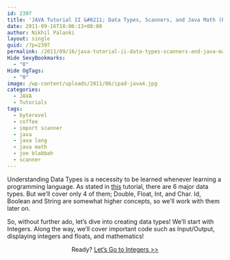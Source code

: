 ```yaml
---
id: 2397
title: 'JAVA Tutorial II &#8211; Data Types, Scanners, and Java Math (Part I)'
date: 2011-09-16T18:06:13+00:00
author: Nikhil Palanki
layout: single
guid: /?p=2397
permalink: /2011/09/16/java-tutorial-ii-data-types-scanners-and-java-math-part-i/
Hide SexyBookmarks:
  - "0"
Hide OgTags:
  - "0"
image: /wp-content/uploads/2011/06/ipad-java4.jpg
categories:
  - JAVA
  - Tutorials
tags:
  - byterevel
  - coffee
  - import scanner
  - java
  - java lang
  - java math
  - joe blabbah
  - scanner
---
```

Understanding Data Types is a necessity to be learned whenever learning a programming language. As stated in [this](/2011/07/10/objective-c-tutorial-2-variables-and-data-types/) tutorial, there are 6 major data types. But we&#8217;ll cover only 4 of them; Double, Float, Int, and Char. Id, Boolean and String are somewhat higher concepts, so we&#8217;ll work with them later on.

So, without further ado, let&#8217;s dive into creating data types! We&#8217;ll start with Integers. Along the way, we&#8217;ll cover important code such as Input/Output, displaying integers and floats, and mathematics!

<p style="text-align: center;">
  Ready? <a href="/2011/09/16/java-tutorial-ii-data-types-part-ii-integers/">Let&#8217;s Go to Integers >></a>
</p>
